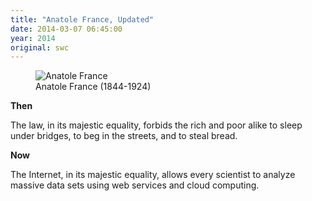```yaml
---
title: "Anatole France, Updated"
date: 2014-03-07 06:45:00
year: 2014
original: swc
---
```

<figure class="center">
  <img src="http://upload.wikimedia.org/wikipedia/commons/thumb/b/ba/Anatole_France_1921.jpg/169px-Anatole_France_1921.jpg" alt="Anatole France" class="centered">
  <figcaption>Anatole France (1844-1924)</figcaption>
</figure>
<div class="row">
  <div class="col-6 center">
    <p><strong>Then</strong></p>
    <p>
      The law, in its majestic equality, forbids the rich and poor alike to sleep under bridges, to beg in the streets, and to steal bread.
    </p>
  </div>
  <div class="col-6 center">
    <p><strong>Now</strong></p>
    <p>
      The Internet, in its majestic equality, allows every scientist to analyze massive data sets using web services and cloud computing.
    </p>
  </div>
</div>
